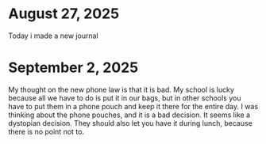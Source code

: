 
# August 27, 2025
Today i made a new journal
# September 2, 2025
My thought on the new phone law is that it is bad. My school is lucky because all we have to do is put it in our bags, but in other schools you have to put them in a phone pouch and keep it there for the entire day. I was thinking about the phone pouches, and it is a bad decision. It seems like a dystopian decision. They should also let you have it during lunch, because there is no point not to.
